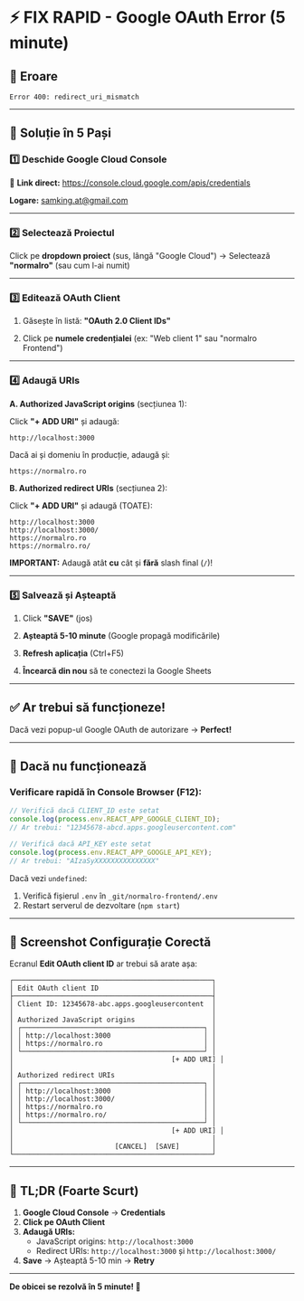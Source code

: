 # ⚡ FIX RAPID - Google OAuth Error (5 minute)

## 🎯 Eroare

```
Error 400: redirect_uri_mismatch
```

---

## 🔧 Soluție în 5 Pași

### 1️⃣ Deschide Google Cloud Console

🔗 **Link direct:** https://console.cloud.google.com/apis/credentials

**Logare:** samking.at@gmail.com

---

### 2️⃣ Selectează Proiectul

Click pe **dropdown proiect** (sus, lângă "Google Cloud") → Selectează **"normalro"** (sau cum l-ai numit)

---

### 3️⃣ Editează OAuth Client

1. Găsește în listă: **"OAuth 2.0 Client IDs"**

2. Click pe **numele credențialei** (ex: "Web client 1" sau "normalro Frontend")

---

### 4️⃣ Adaugă URIs

**A. Authorized JavaScript origins** (secțiunea 1):

Click **"+ ADD URI"** și adaugă:
```
http://localhost:3000
```

Dacă ai și domeniu în producție, adaugă și:
```
https://normalro.ro
```

**B. Authorized redirect URIs** (secțiunea 2):

Click **"+ ADD URI"** și adaugă (TOATE):
```
http://localhost:3000
http://localhost:3000/
https://normalro.ro
https://normalro.ro/
```

**IMPORTANT:** Adaugă atât **cu** cât și **fără** slash final (`/`)!

---

### 5️⃣ Salvează și Așteaptă

1. Click **"SAVE"** (jos)

2. **Așteaptă 5-10 minute** (Google propagă modificările)

3. **Refresh aplicația** (Ctrl+F5)

4. **Încearcă din nou** să te conectezi la Google Sheets

---

## ✅ Ar trebui să funcționeze!

Dacă vezi popup-ul Google OAuth de autorizare → **Perfect!**

---

## 🚨 Dacă nu funcționează

### Verificare rapidă în Console Browser (F12):

```javascript
// Verifică dacă CLIENT_ID este setat
console.log(process.env.REACT_APP_GOOGLE_CLIENT_ID);
// Ar trebui: "12345678-abcd.apps.googleusercontent.com"

// Verifică dacă API_KEY este setat
console.log(process.env.REACT_APP_GOOGLE_API_KEY);
// Ar trebui: "AIzaSyXXXXXXXXXXXXXXX"
```

Dacă vezi `undefined`:
1. Verifică fișierul `.env` în `_git/normalro-frontend/.env`
2. Restart serverul de dezvoltare (`npm start`)

---

## 📸 Screenshot Configurație Corectă

Ecranul **Edit OAuth client ID** ar trebui să arate așa:

```
┌─────────────────────────────────────────────────┐
│ Edit OAuth client ID                            │
├─────────────────────────────────────────────────┤
│ Client ID: 12345678-abc.apps.googleusercontent  │
│                                                 │
│ Authorized JavaScript origins                   │
│ ┌─────────────────────────────────────────────┐ │
│ │ http://localhost:3000                       │ │
│ │ https://normalro.ro                         │ │
│ └─────────────────────────────────────────────┘ │
│                                       [+ ADD URI] │
│                                                 │
│ Authorized redirect URIs                        │
│ ┌─────────────────────────────────────────────┐ │
│ │ http://localhost:3000                       │ │
│ │ http://localhost:3000/                      │ │
│ │ https://normalro.ro                         │ │
│ │ https://normalro.ro/                        │ │
│ └─────────────────────────────────────────────┘ │
│                                       [+ ADD URI] │
│                                                 │
│                         [CANCEL]  [SAVE]        │
└─────────────────────────────────────────────────┘
```

---

## 🎯 TL;DR (Foarte Scurt)

1. **Google Cloud Console** → **Credentials**
2. **Click pe OAuth Client**
3. **Adaugă URIs:**
   - JavaScript origins: `http://localhost:3000`
   - Redirect URIs: `http://localhost:3000` și `http://localhost:3000/`
4. **Save** → Așteaptă 5-10 min → **Retry**

---

**De obicei se rezolvă în 5 minute! 🚀**

